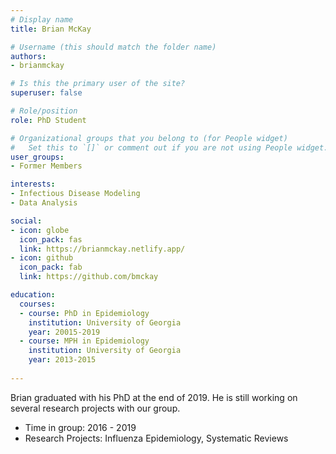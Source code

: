 ```yaml
---
# Display name
title: Brian McKay

# Username (this should match the folder name)
authors:
- brianmckay

# Is this the primary user of the site?
superuser: false

# Role/position
role: PhD Student

# Organizational groups that you belong to (for People widget)
#   Set this to `[]` or comment out if you are not using People widget.
user_groups:
- Former Members

interests:
- Infectious Disease Modeling
- Data Analysis

social:
- icon: globe
  icon_pack: fas
  link: https://brianmckay.netlify.app/
- icon: github
  icon_pack: fab
  link: https://github.com/bmckay

education:
  courses:
  - course: PhD in Epidemiology
    institution: University of Georgia
    year: 20015-2019
  - course: MPH in Epidemiology
    institution: University of Georgia
    year: 2013-2015
 
---
```


Brian graduated with his PhD at the end of 2019. He is still working on several research projects with our group.

* Time in group: 2016 - 2019
* Research Projects: Influenza Epidemiology, Systematic Reviews

